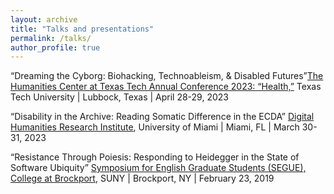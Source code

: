 ```yaml
---
layout: archive
title: "Talks and presentations"
permalink: /talks/
author_profile: true
---
```


“Dreaming the Cyborg: Biohacking, Technoableism, & Disabled Futures”[The Humanities Center at Texas Tech Annual Conference 2023: “Health,”](https://techannounce.ttu.edu/Client/ViewMessage.aspx?MsgId=272581) Texas Tech University | Lubbock, Texas | April 28-29, 2023

“Disability in the Archive: Reading Somatic Difference in the ECDA” [Digital Humanities Research Institute](https://dh.miami.edu/events/index.html), University of Miami | Miami, FL | March 30-31, 2023

“Resistance Through Poiesis: Responding to Heidegger in the State of Software Ubiquity” [Symposium for English Graduate Students (SEGUE), College at Brockport](https://brockportsegue.wordpress.com/), SUNY | Brockport, NY | February 23, 2019
